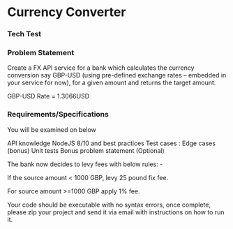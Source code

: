 # Currency Converter
### Tech Test

### Problem Statement

Create a FX API service for a bank which calculates the currency conversion say GBP-USD (using pre-defined exchange rates – embedded in your service for now), for a given amount and returns the target amount.

GBP-USD Rate = 1.3066USD

### Requirements/Specifications

You will be examined on below

API knowledge
NodeJS 8/10 and best practices
Test cases :
Edge cases
(bonus) Unit tests
Bonus problem statement (Optional)

The bank now decides to levy fees with below rules: -

If the source amount < 1000 GBP, levy 25 pound fix fee.

For source amount >=1000 GBP apply 1% fee.

Your code should be executable with no syntax errors, once complete, please zip your project and send it via email with instructions on how to run it.
